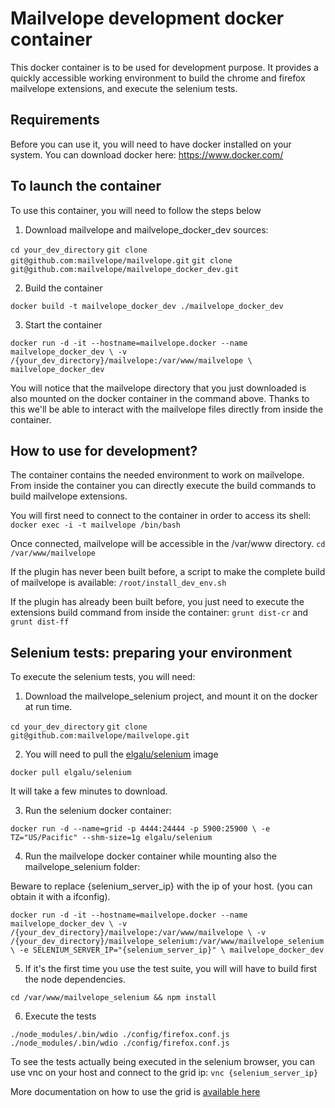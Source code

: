 # Mailvelope development docker container

This docker container is to be used for development purpose. It provides a quickly accessible working environment to build the chrome and firefox mailvelope extensions, and execute the selenium tests. 

## Requirements
Before you can use it, you will need to have docker installed on your system. You can download docker here: https://www.docker.com/

## To launch the container 
To use this container, you will need to follow the steps below

1) Download mailvelope and mailvelope_docker_dev sources:

`cd your_dev_directory`
`git clone git@github.com:mailvelope/mailvelope.git`
`git clone git@github.com:mailvelope/mailvelope_docker_dev.git`

2) Build the container

`docker build -t mailvelope_docker_dev ./mailvelope_docker_dev`

3) Start the container

`docker run -d -it --hostname=mailvelope.docker --name mailvelope_docker_dev \
     -v /{your_dev_directory}/mailvelope:/var/www/mailvelope \
     mailvelope_docker_dev`
     
You will notice that the mailvelope directory that you just downloaded is also mounted on the docker container in the command above. Thanks to this
we'll be able to interact with the mailvelope files directly from inside the container.
     
## How to use for development?
The container contains the needed environment to work on mailvelope. From inside the container you can directly execute the build commands to build mailvelope extensions.

You will first need to connect to the container in order to access its shell:
`docker exec -i -t mailvelope /bin/bash`

Once connected, mailvelope will be accessible in the /var/www directory.
`cd /var/www/mailvelope`

If the plugin has never been built before, a script to make the complete build of mailvelope is available:
`/root/install_dev_env.sh`

If the plugin has already been built before, you just need to execute the extensions build command from inside the container:
`grunt dist-cr` and `grunt dist-ff`

## Selenium tests: preparing your environment

To execute the selenium tests, you will need:

1) Download the mailvelope_selenium project, and mount it on the docker at run time.

`cd your_dev_directory`
`git clone git@github.com:mailvelope/mailvelope.git`

2) You will need to pull the [elgalu/selenium](https://github.com/elgalu/docker-selenium) image

`docker pull elgalu/selenium`

It will take a few minutes to download.

3) Run the selenium docker container:

`docker run -d --name=grid -p 4444:24444 -p 5900:25900 \
      -e TZ="US/Pacific" --shm-size=1g elgalu/selenium`


4) Run the mailvelope docker container while mounting also the mailvelope_selenium folder:

Beware to replace {selenium_server_ip} with the ip of your host. (you can obtain it with a ifconfig).

`docker run -d -it --hostname=mailvelope.docker --name mailvelope_docker_dev \
     -v /{your_dev_directory}/mailvelope:/var/www/mailvelope \
     -v /{your_dev_directory}/mailvelope_selenium:/var/www/mailvelope_selenium \
     -e SELENIUM_SERVER_IP="{selenium_server_ip}" \
     mailvelope_docker_dev`
     
5) If it's the first time you use the test suite, you will will have to build first the node dependencies.

`cd /var/www/mailvelope_selenium && npm install`

6) Execute the tests

`./node_modules/.bin/wdio ./config/firefox.conf.js`
`./node_modules/.bin/wdio ./config/firefox.conf.js`

To see the tests actually being executed in the selenium browser, you can use vnc on your host 
and connect to the grid ip:
`vnc {selenium_server_ip}`

More documentation on how to use the grid is [available here](https://github.com/elgalu/docker-selenium)
